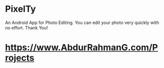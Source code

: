 # PixelTy

An Android App for Photo Editing.
You can edit your photo very quickly with no effort.
Thank You!

# https://www.AbdurRahmanG.com/Projects
